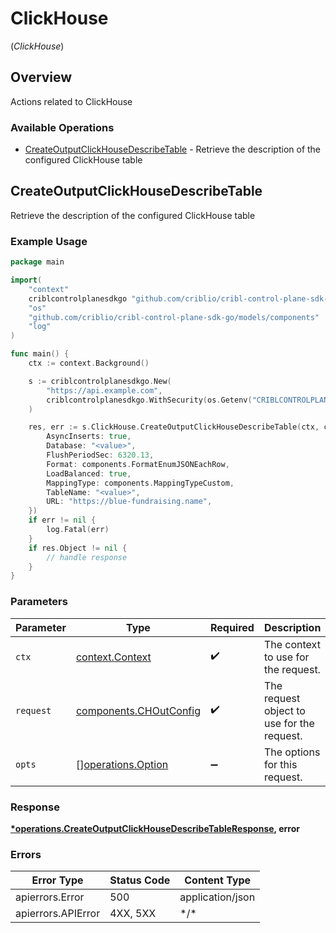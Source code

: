 # ClickHouse
(*ClickHouse*)

## Overview

Actions related to ClickHouse

### Available Operations

* [CreateOutputClickHouseDescribeTable](#createoutputclickhousedescribetable) - Retrieve the description of the configured ClickHouse table

## CreateOutputClickHouseDescribeTable

Retrieve the description of the configured ClickHouse table

### Example Usage

```go
package main

import(
	"context"
	criblcontrolplanesdkgo "github.com/criblio/cribl-control-plane-sdk-go"
	"os"
	"github.com/criblio/cribl-control-plane-sdk-go/models/components"
	"log"
)

func main() {
    ctx := context.Background()

    s := criblcontrolplanesdkgo.New(
        "https://api.example.com",
        criblcontrolplanesdkgo.WithSecurity(os.Getenv("CRIBLCONTROLPLANE_BEARER_AUTH")),
    )

    res, err := s.ClickHouse.CreateOutputClickHouseDescribeTable(ctx, components.CHOutConfig{
        AsyncInserts: true,
        Database: "<value>",
        FlushPeriodSec: 6320.13,
        Format: components.FormatEnumJSONEachRow,
        LoadBalanced: true,
        MappingType: components.MappingTypeCustom,
        TableName: "<value>",
        URL: "https://blue-fundraising.name",
    })
    if err != nil {
        log.Fatal(err)
    }
    if res.Object != nil {
        // handle response
    }
}
```

### Parameters

| Parameter                                                        | Type                                                             | Required                                                         | Description                                                      |
| ---------------------------------------------------------------- | ---------------------------------------------------------------- | ---------------------------------------------------------------- | ---------------------------------------------------------------- |
| `ctx`                                                            | [context.Context](https://pkg.go.dev/context#Context)            | :heavy_check_mark:                                               | The context to use for the request.                              |
| `request`                                                        | [components.CHOutConfig](../../models/components/choutconfig.md) | :heavy_check_mark:                                               | The request object to use for the request.                       |
| `opts`                                                           | [][operations.Option](../../models/operations/option.md)         | :heavy_minus_sign:                                               | The options for this request.                                    |

### Response

**[*operations.CreateOutputClickHouseDescribeTableResponse](../../models/operations/createoutputclickhousedescribetableresponse.md), error**

### Errors

| Error Type         | Status Code        | Content Type       |
| ------------------ | ------------------ | ------------------ |
| apierrors.Error    | 500                | application/json   |
| apierrors.APIError | 4XX, 5XX           | \*/\*              |
